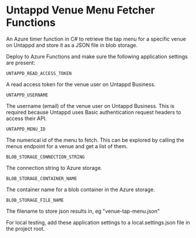 # Untappd Venue Menu Fetcher Functions

An Azure timer function in C# to retrieve the tap menu for a specific venue on Untappd and store it as a JSON file in blob storage.

Deploy to Azure Functions and make sure the following application settings are present:

```UNTAPPD_READ_ACCESS_TOKEN```

A read access token for the venue user on Untappd Business.

```UNTAPPD_USERNAME```

The username (email) of the venue user on Untappd Business. This is required because Untappd uses Basic authentication request headers to access their API.

```UNTAPPD_MENU_ID```

The numerical id of the menu to fetch. This can be explored by calling the menus endpoint for a venue and get a list of them.

```BLOB_STORAGE_CONNECTION_STRING```

The connection string to Azure storage.

```BLOB_STORAGE_CONTAINER_NAME```

The container name for a blob container in the Azure storage.

```BLOB_STORAGE_FILE_NAME```

The filename to store json results in, eg "venue-tap-menu.json"

For local testing, add these application settings to a local.settings.json file in the project root.
